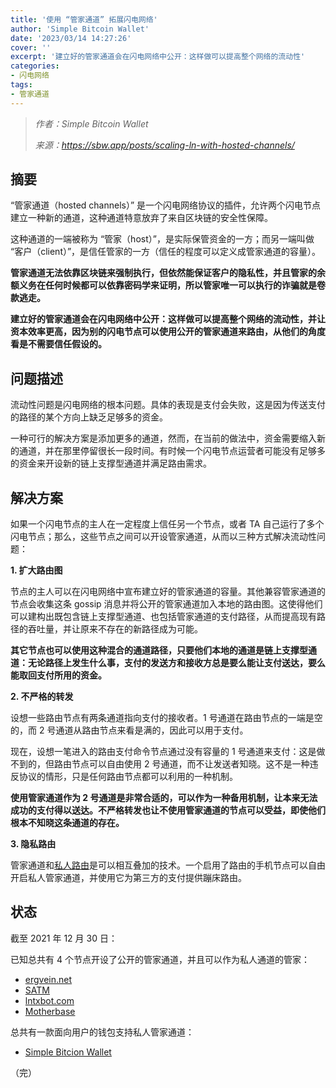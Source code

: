 ```yaml
---
title: '使用 “管家通道” 拓展闪电网络'
author: 'Simple Bitcoin Wallet'
date: '2023/03/14 14:27:26'
cover: ''
excerpt: '建立好的管家通道会在闪电网络中公开：这样做可以提高整个网络的流动性'
categories:
- 闪电网络
tags:
- 管家通道
---
```



> *作者：Simple Bitcoin Wallet*
> 
> *来源：<https://sbw.app/posts/scaling-ln-with-hosted-channels/>*



 ## 摘要

“管家通道（hosted channels）” 是一个闪电网络协议的插件，允许两个闪电节点建立一种新的通道，这种通道特意放弃了来自区块链的安全性保障。

这种通道的一端被称为 “管家（host）”，是实际保管资金的一方；而另一端叫做 “客户（client）”，是信任管家的一方（信任的程度可以定义成管家通道的容量）。

**管家通道无法依靠区块链来强制执行，但依然能保证客户的隐私性，并且管家的余额义务在任何时候都可以依靠密码学来证明，所以管家唯一可以执行的诈骗就是卷款逃走。**

**建立好的管家通道会在闪电网络中公开：这样做可以提高整个网络的流动性，并让资本效率更高，因为别的闪电节点可以使用公开的管家通道来路由，从他们的角度看是不需要信任假设的。**

## 问题描述

流动性问题是闪电网络的根本问题。具体的表现是支付会失败，这是因为传送支付的路径的某个方向上缺乏足够多的资金。

一种可行的解决方案是添加更多的通道，然而，在当前的做法中，资金需要缩入新的通道，并在那里停留很长一段时间。有时候一个闪电节点运营者可能没有足够多的资金来开设新的链上支撑型通道并满足路由需求。

## 解决方案

如果一个闪电节点的主人在一定程度上信任另一个节点，或者 TA 自己运行了多个闪电节点；那么，这些节点之间可以开设管家通道，从而以三种方式解决流动性问题：

**1. 扩大路由图**

节点的主人可以在闪电网络中宣布建立好的管家通道的容量。其他兼容管家通道的节点会收集这条 gossip 消息并将公开的管家通道加入本地的路由图。这使得他们可以建构出既包含链上支撑型通道、也包括管家通道的支付路径，从而提高现有路径的吞吐量，并让原来不存在的新路径成为可能。

**其它节点也可以使用这种混合的通道路径，只要他们本地的通道是链上支撑型通道：无论路径上发生什么事，支付的发送方和接收方总是要么能让支付送达，要么能取回支付所用的资金。**

**2. 不严格的转发**

设想一些路由节点有两条通道指向支付的接收者。1 号通道在路由节点的一端是空的，而 2 号通道从路由节点来看是满的，因此可以用于支付。

现在，设想一笔进入的路由支付命令节点通过没有容量的 1 号通道来支付：这是做不到的，但路由节点可以自由使用 2 号通道，而不让发送者知晓。这不是一种违反协议的情形，只是任何路由节点都可以利用的一种机制。

**使用管家通道作为 2 号通道是非常合适的，可以作为一种备用机制，让本来无法成功的支付得以送达。不严格转发也让不使用管家通道的节点可以受益，即使他们根本不知晓这条通道的存在。**

**3. 隐私路由**

管家通道和[私人路由](https://www.youtube.com/watch?v=qw0NP8EHheI)是可以相互叠加的技术。一个启用了路由的手机节点可以自由开启私人管家通道，并使用它为第三方的支付提供蹦床路由。

## 状态

截至 2021 年 12 月 30 日：

已知总共有 4 个节点开设了公开的管家通道，并且可以作为私人通道的管家：

- [ergvein.net](https://ln.fiatjaf.com/node/034a7b1ac1239ff2ac8438ce0a7ade1048514b77d4322f514e96918e6c13944861)
- [SATM](https://ln.fiatjaf.com/node/02cd1b7bc418fac2dc99f0ba350d60fa6c45fde5ab6017ee14df6425df485fb1dd)
- [lntxbot.com](https://ln.fiatjaf.com/node/03ee58475055820fbfa52e356a8920f62f8316129c39369dbdde3e5d0198a9e315)
- [Motherbase](https://ln.fiatjaf.com/node/021e7ea08e31a576b4fd242761d701452a8ac98113eac3074c153db85d2dcc7d27)

总共有一款面向用户的钱包支持私人管家通道：

- [Simple Bitcion Wallet](https://github.com/btcontract/wallet)

（完）